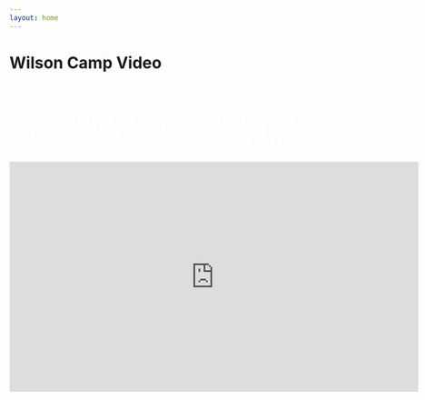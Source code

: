 ```yaml
---
layout: home
---
```

<script type: Javascript>
	alert("In order to see the video we have prepared for you, please use control/command and '-' to zoom out to 25%, or scroll down.")
</script>
<div class="logo-box">
	<h1>Wilson Camp Video</h1>
	<br>
	<font color="white" align="right"><h2>In order to see the video we have prepared for you, please use control or command and '-' to zoom out to 33%</h2></font>
	
</div>

<div class="video">
<iframe width="720" height="405" src="https://www.youtube.com/embed/RvMfde8wBTI" frameborder="0" allow="autoplay; encrypted-media" allowfullscreen></iframe></div>
